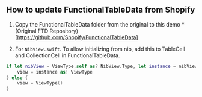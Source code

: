 ## How to update FunctionalTableData from Shopify


1. Copy the FunctionalTableData folder from the original to this demo
    *(Original FTD Repository)[https://github.com/Shopify/FunctionalTableData]

2. For `NibView.swift`. To allow initializing from nib, add this to TableCell and CollectionCell in FunctionalTableData.
```swift
if let nibView = ViewType.self as? NibView.Type, let instance = nibView.instanceFromNib() {
    view = instance as! ViewType
} else {
    view = ViewType()
}
```
